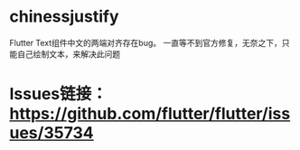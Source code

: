 # chinessjustify

Flutter Text组件中文的两端对齐存在bug。
一直等不到官方修复，无奈之下，只能自己绘制文本，来解决此问题
# Issues链接：https://github.com/flutter/flutter/issues/35734
